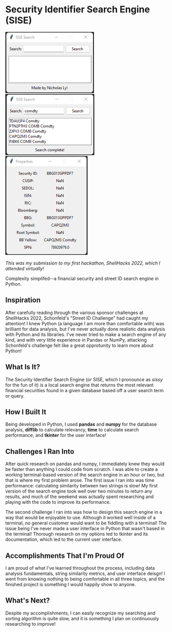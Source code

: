 # Security Identifier Search Engine (SISE)

![SISE Start Page](images/sise-start.png)
![SISE Search Results](images/sise-search.png)
![SISE Search Results](images/sise-property.png)

_This was my submission to my first hackathon, ShellHacks 2022, which I attended virtually!_

Complexity simplifed--a financial security and street ID search engine in Python.

## Inspiration

After carefully reading through the various sponsor challenges at ShellHacks 2022, Schonfeld's
"Street ID Challenge" had caught my attention! I knew Python (a language I am more than
comfortable with) was brilliant for data analysis, but I've never actually done realistic
data analysis with Python and its libraries. I've never tried to make a search engine of any
kind, and with very little experience in Pandas or NumPy, attacking Schonfeld's challenge felt
like a great opprotunity to learn more about Python!

## What Is It?

The Security Identifier Search Engine (or SISE, which I pronounce as _sissy_ for the fun of it)
is a local search engine that returns the most relevant financial securities found in a given
database based off a user search term or query.

## How I Built It

Being developed in Python, I used **pandas** and **numpy** for the database analysis,
**difflib** to calculate relevancy, **time** to calculate search performance, and **tkinter**
for the user interface!

## Challenges I Ran Into

After quick research on pandas and numpy, I immediately knew they would be faster than anything
I could code from scratch. I was able to create a working terminal-based version of the search
engine in an hour or two, but that is where my first problem arose. The first issue I ran into
was time performance: calculating similarity between two strings is slow! My first version of
the search engine took well over two minutes to return any results, and much of the weekend was
actually spent researching and playing with the code to improve its performance.

The second challenge I ran into was how to design this search engine in a way that would be
enjoyable to use. Although it worked well inside of a terminal, no general customer would want
to be fiddling with a terminal! The issue being I've never made a user interface in Python that
wasn't based in the terminal! Thorough research on my options led to tkinter and its
documentation, which led to the current user interface.

## Accomplishments That I'm Proud Of

I am proud of what I've learned throughout the process, including data analysis fundamentals,
string similarity metrics, and user interface deisgn! I went from knowing nothing to being
comfortable in all three topics, and the finished project is something I would happily show to
anyone.

## What's Next?

Despite my accomplishments, I can easily recognize my searching and sorting algorithm is quite
slow, and it is something I plan on continuously researching to improve!
